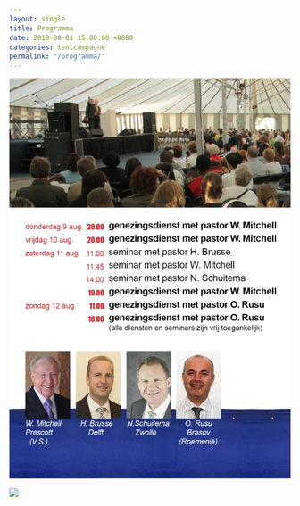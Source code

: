 ```yaml
---
layout: single
title: Programma
date: 2018-08-01 15:00:00 +0000
categories: tentcampagne
permalink: "/programma/"
---
```

![](/uploads/2018/05/16/programma-tentcampagne-de-deur-delft.jpg)

![](/uploads/2019/06/21/Programma-Genezingsdienst-Rotterdam.jpg)
